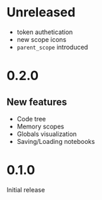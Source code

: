 # Unreleased

* token authetication
* new scope icons
* `parent_scope` introduced

# 0.2.0

## New features

* Code tree
* Memory scopes
* Globals visualization
* Saving/Loading notebooks

# 0.1.0

Initial release
